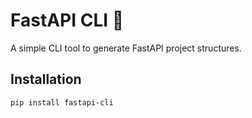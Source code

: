 # FastAPI CLI 🚀

A simple CLI tool to generate FastAPI project structures.

## Installation

```bash
pip install fastapi-cli
